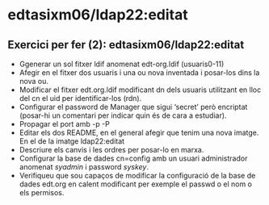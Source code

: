 # edtasixm06/ldap22:editat

## Exercici per fer (2): edtasixm06/ldap22:editat

 * Ggenerar un sol fitxer ldif anomenat edt-org.ldif (usuaris0-11)
 * Afegir en el fitxer dos usuaris i una ou nova inventada i posar-los dins la nova ou.
 * Modificar el fitxer edt.org.ldif  modificant dn dels usuaris utilitzant en lloc del
   cn el uid per identificar-los (rdn).
 * Configurar el password de Manager que sigui ‘secret’ però encriptat 
   (posar-hi un comentari per indicar quin és de cara a estudiar).
 * Propagar el port amb -p -P
 * Editar els dos README, en el general afegir que tenim una nova imatge. 
   En el de la imatge ldap22:editat
 * Descriure els canvis i les ordres per posar-lo en marxa.
 * Configurar la base de dades cn=config amb un usuari administrador anomenat 
   *syadmin* i password *syskey*.
 * Verifiqueu que sou capaços de modificar la configuració de la base de dades 
   edt.org en calent modificant per exemple el passwd o el nom o els permisos.
